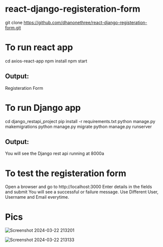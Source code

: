 # react-django-registeration-form
git clone https://github.com/dhanonethree/react-django-registeration-form.git

# To run react app
cd axios-react-app 
npm install
npm start

## Output:
Registeration Form

# To run Django app
cd  django_restapi_project
pip install -r requirements.txt
python manage.py makemigrations 
python manage.py migrate
python manage.py runserver

## Output:
You will see the Django rest api running at 8000a

# To test the registeration form
Open a browser  and go to http://localhost:3000
Enter  details in the fields and submit
You will see a successful or failure message. 
Use Different User, Username and Email everytime.


# Pics
![Screenshot 2024-03-22 213201](https://github.com/dhanonethree/react-django-registeration-form/assets/18680504/0adee153-acdb-4c28-9087-345c52c57e95)

![Screenshot 2024-03-22 213133](https://github.com/dhanonethree/react-django-registeration-form/assets/18680504/11a810eb-bcfe-47de-ae45-19534a909c89)

